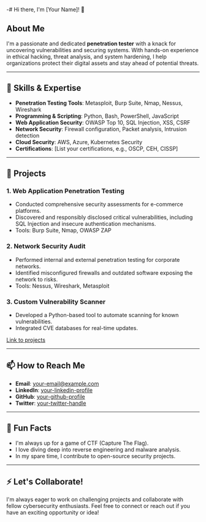 -# Hi there, I'm [Your Name]! 👋

## About Me
I'm a passionate and dedicated **penetration tester** with a knack for uncovering vulnerabilities and securing systems. With hands-on experience in ethical hacking, threat analysis, and system hardening, I help organizations protect their digital assets and stay ahead of potential threats.

---

## 🔧 Skills & Expertise

- **Penetration Testing Tools**: Metasploit, Burp Suite, Nmap, Nessus, Wireshark
- **Programming & Scripting**: Python, Bash, PowerShell, JavaScript
- **Web Application Security**: OWASP Top 10, SQL Injection, XSS, CSRF
- **Network Security**: Firewall configuration, Packet analysis, Intrusion detection
- **Cloud Security**: AWS, Azure, Kubernetes Security
- **Certifications**: [List your certifications, e.g., OSCP, CEH, CISSP]

---

## 🚀 Projects

### 1. **Web Application Penetration Testing**
- Conducted comprehensive security assessments for e-commerce platforms.
- Discovered and responsibly disclosed critical vulnerabilities, including SQL Injection and insecure authentication mechanisms.
- Tools: Burp Suite, Nmap, OWASP ZAP

### 2. **Network Security Audit**
- Performed internal and external penetration testing for corporate networks.
- Identified misconfigured firewalls and outdated software exposing the network to risks.
- Tools: Nessus, Wireshark, Metasploit

### 3. **Custom Vulnerability Scanner**
- Developed a Python-based tool to automate scanning for known vulnerabilities.
- Integrated CVE databases for real-time updates.

[Link to projects](#)

---

## 📫 How to Reach Me
- **Email**: [your-email@example.com](mailto:your-email@example.com)
- **LinkedIn**: [your-linkedin-profile](https://linkedin.com/in/your-linkedin-profile)
- **GitHub**: [your-github-profile](https://github.com/your-github-profile)
- **Twitter**: [your-twitter-handle](https://twitter.com/your-twitter-handle)

---

## 🌟 Fun Facts
- I'm always up for a game of CTF (Capture The Flag).
- I love diving deep into reverse engineering and malware analysis.
- In my spare time, I contribute to open-source security projects.

---

## ⚡ Let's Collaborate!
I'm always eager to work on challenging projects and collaborate with fellow cybersecurity enthusiasts. Feel free to connect or reach out if you have an exciting opportunity or idea!
